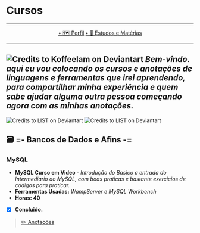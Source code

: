 # Cursos
---

<p align="center">
  <a href="https://github.com/Guilherme-G-Cadilhe">• 🗺 Perfil</a> 
    <a href="https://github.com/Guilherme-G-Cadilhe/Estudos-Materias">• 📘 Estudos e Matérias</a> 
</p>

---

![Credits to Koffeelam on Deviantart](https://images-wixmp-ed30a86b8c4ca887773594c2.wixmp.com/f/dc6fef0c-9d21-42dd-a18b-9573936309d1/dc31uwu-44657213-f4ec-44ac-9274-b250b8f18c6e.gif?token=eyJ0eXAiOiJKV1QiLCJhbGciOiJIUzI1NiJ9.eyJzdWIiOiJ1cm46YXBwOiIsImlzcyI6InVybjphcHA6Iiwib2JqIjpbW3sicGF0aCI6IlwvZlwvZGM2ZmVmMGMtOWQyMS00MmRkLWExOGItOTU3MzkzNjMwOWQxXC9kYzMxdXd1LTQ0NjU3MjEzLWY0ZWMtNDRhYy05Mjc0LWIyNTBiOGYxOGM2ZS5naWYifV1dLCJhdWQiOlsidXJuOnNlcnZpY2U6ZmlsZS5kb3dubG9hZCJdfQ.tUlIcw8p09Gjvc7lUO4QE69FJy_1Ox9OtkRqyM5NWvU)
*Bem-vindo. aqui eu vou colocando os cursos e anotações de linguagens e ferramentas que irei aprendendo, para compartilhar minha experiência e quem sabe ajudar alguma outra pessoa começando agora com as minhas anotações.*
---
![Credits to LIST on Deviantart](https://images-wixmp-ed30a86b8c4ca887773594c2.wixmp.com/f/147fcdc9-8cee-4d3e-9ba7-51f9c4888b30/db6zojy-f2eb848f-5f33-4b93-8bf6-5bbf28631d92.png?token=eyJ0eXAiOiJKV1QiLCJhbGciOiJIUzI1NiJ9.eyJzdWIiOiJ1cm46YXBwOiIsImlzcyI6InVybjphcHA6Iiwib2JqIjpbW3sicGF0aCI6IlwvZlwvMTQ3ZmNkYzktOGNlZS00ZDNlLTliYTctNTFmOWM0ODg4YjMwXC9kYjZ6b2p5LWYyZWI4NDhmLTVmMzMtNGI5My04YmY2LTViYmYyODYzMWQ5Mi5wbmcifV1dLCJhdWQiOlsidXJuOnNlcnZpY2U6ZmlsZS5kb3dubG9hZCJdfQ.4mWynPGdSR6YC5F6qwPjc0C3v6JnOklQ2bsaX3VxgCU) ![Credits to LIST on Deviantart](https://images-wixmp-ed30a86b8c4ca887773594c2.wixmp.com/f/147fcdc9-8cee-4d3e-9ba7-51f9c4888b30/db6zlag-6de2ad0f-5cb9-42b0-80c1-43dd5c831ce3.png?token=eyJ0eXAiOiJKV1QiLCJhbGciOiJIUzI1NiJ9.eyJzdWIiOiJ1cm46YXBwOiIsImlzcyI6InVybjphcHA6Iiwib2JqIjpbW3sicGF0aCI6IlwvZlwvMTQ3ZmNkYzktOGNlZS00ZDNlLTliYTctNTFmOWM0ODg4YjMwXC9kYjZ6bGFnLTZkZTJhZDBmLTVjYjktNDJiMC04MGMxLTQzZGQ1YzgzMWNlMy5wbmcifV1dLCJhdWQiOlsidXJuOnNlcnZpY2U6ZmlsZS5kb3dubG9hZCJdfQ.8W0V1j9RFThn7FAjjzz7YktHU-j8J_MSWvyOA7wG8xA)
## 🗃 =- Bancos de Dados e Afins -=

### MySQL
- **MySQL Curso em Video -** *Introdução do Basico a entrada do Intermediario ao MySQL, com boas praticas e bastante exercicios de codigos para praticar.*
- **Ferramentas Usadas:** *WampServer e MySQL Workbench*
- **Horas: 40**
- [X] **Concluido.**
> <a href="https://www.evernote.com/l/As-jIdowvsRGpbEKHDedPg8Hxsnt_xMbFdc//">✏️ Anotações </a>

